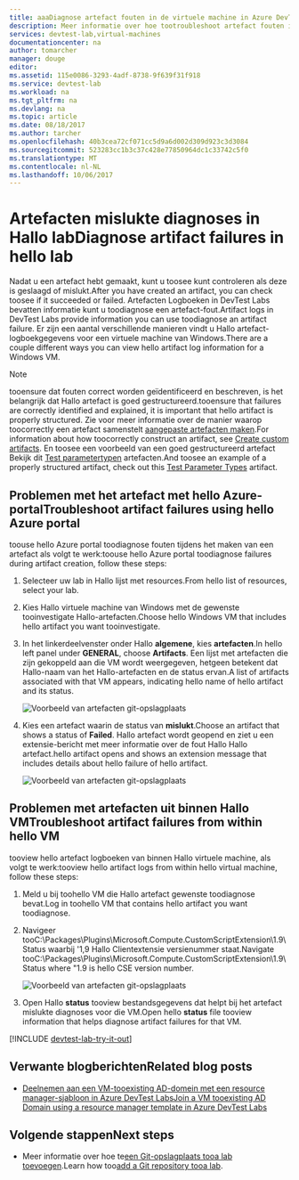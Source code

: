 ```yaml
---
title: aaaDiagnose artefact fouten in de virtuele machine in Azure DevTest Labs | Microsoft Docs
description: Meer informatie over hoe tootroubleshoot artefact fouten in DevTest Labs
services: devtest-lab,virtual-machines
documentationcenter: na
author: tomarcher
manager: douge
editor: 
ms.assetid: 115e0086-3293-4adf-8738-9f639f31f918
ms.service: devtest-lab
ms.workload: na
ms.tgt_pltfrm: na
ms.devlang: na
ms.topic: article
ms.date: 08/18/2017
ms.author: tarcher
ms.openlocfilehash: 40b3cea72cf071cc5d9a6d002d309d923c3d3084
ms.sourcegitcommit: 523283cc1b3c37c428e77850964dc1c33742c5f0
ms.translationtype: MT
ms.contentlocale: nl-NL
ms.lasthandoff: 10/06/2017
---
```

# <a name="diagnose-artifact-failures-in-hello-lab"></a><span data-ttu-id="8a475-103">Artefacten mislukte diagnoses in Hallo lab</span><span class="sxs-lookup"><span data-stu-id="8a475-103">Diagnose artifact failures in hello lab</span></span> 
<span data-ttu-id="8a475-104">Nadat u een artefact hebt gemaakt, kunt u toosee kunt controleren als deze is geslaagd of mislukt.</span><span class="sxs-lookup"><span data-stu-id="8a475-104">After you have created an artifact, you can check toosee if it succeeded or failed.</span></span> <span data-ttu-id="8a475-105">Artefacten Logboeken in DevTest Labs bevatten informatie kunt u toodiagnose een artefact-fout.</span><span class="sxs-lookup"><span data-stu-id="8a475-105">Artifact logs in DevTest Labs provide information you can use toodiagnose an artifact failure.</span></span> <span data-ttu-id="8a475-106">Er zijn een aantal verschillende manieren vindt u Hallo artefact-logboekgegevens voor een virtuele machine van Windows.</span><span class="sxs-lookup"><span data-stu-id="8a475-106">There are a couple different ways you can view hello artifact log information for a Windows VM.</span></span>

> [!NOTE]
> <span data-ttu-id="8a475-107">tooensure dat fouten correct worden geïdentificeerd en beschreven, is het belangrijk dat Hallo artefact is goed gestructureerd.</span><span class="sxs-lookup"><span data-stu-id="8a475-107">tooensure that failures are correctly identified and explained, it is important that hello artifact is properly structured.</span></span> <span data-ttu-id="8a475-108">Zie voor meer informatie over de manier waarop toocorrectly een artefact samenstelt [aangepaste artefacten maken](devtest-lab-artifact-author.md).</span><span class="sxs-lookup"><span data-stu-id="8a475-108">For information about how toocorrectly construct an artifact, see [Create custom artifacts](devtest-lab-artifact-author.md).</span></span> <span data-ttu-id="8a475-109">En toosee een voorbeeld van een goed gestructureerd artefact Bekijk dit [Test parametertypen](https://github.com/Azure/azure-devtestlab/tree/master/Artifacts/windows-test-paramtypes) artefacten.</span><span class="sxs-lookup"><span data-stu-id="8a475-109">And toosee an example of a properly structured artifact, check out this [Test Parameter Types](https://github.com/Azure/azure-devtestlab/tree/master/Artifacts/windows-test-paramtypes) artifact.</span></span>

## <a name="troubleshoot-artifact-failures-using-hello-azure-portal"></a><span data-ttu-id="8a475-110">Problemen met het artefact met hello Azure-portal</span><span class="sxs-lookup"><span data-stu-id="8a475-110">Troubleshoot artifact failures using hello Azure portal</span></span>
<span data-ttu-id="8a475-111">toouse hello Azure portal toodiagnose fouten tijdens het maken van een artefact als volgt te werk:</span><span class="sxs-lookup"><span data-stu-id="8a475-111">toouse hello Azure portal toodiagnose failures during artifact creation, follow these steps:</span></span>

1. <span data-ttu-id="8a475-112">Selecteer uw lab in Hallo lijst met resources.</span><span class="sxs-lookup"><span data-stu-id="8a475-112">From hello list of resources, select your lab.</span></span>

2. <span data-ttu-id="8a475-113">Kies Hallo virtuele machine van Windows met de gewenste tooinvestigate Hallo-artefacten.</span><span class="sxs-lookup"><span data-stu-id="8a475-113">Choose hello Windows VM that includes hello artifact you want tooinvestigate.</span></span>

3. <span data-ttu-id="8a475-114">In het linkerdeelvenster onder Hallo **algemene**, kies **artefacten**.</span><span class="sxs-lookup"><span data-stu-id="8a475-114">In hello left panel under **GENERAL**, choose **Artifacts**.</span></span> <span data-ttu-id="8a475-115">Een lijst met artefacten die zijn gekoppeld aan die VM wordt weergegeven, hetgeen betekent dat Hallo-naam van het Hallo-artefacten en de status ervan.</span><span class="sxs-lookup"><span data-stu-id="8a475-115">A list of artifacts associated with that VM appears, indicating hello name of hello artifact and its status.</span></span>

   ![Voorbeeld van artefacten git-opslagplaats](./media/devtest-lab-troubleshoot-artifact-failure/devtest-lab-artifacts-failure.png)

4. <span data-ttu-id="8a475-117">Kies een artefact waarin de status van **mislukt**.</span><span class="sxs-lookup"><span data-stu-id="8a475-117">Choose an artifact that shows a status of **Failed**.</span></span> <span data-ttu-id="8a475-118">Hallo artefact wordt geopend en ziet u een extensie-bericht met meer informatie over de fout Hallo Hallo artefact.</span><span class="sxs-lookup"><span data-stu-id="8a475-118">hello artifact opens and shows an extension message that includes details about hello failure of hello artifact.</span></span>

   ![Voorbeeld van artefacten git-opslagplaats](./media/devtest-lab-troubleshoot-artifact-failure/devtest-lab-artifact-error.png)


## <a name="troubleshoot-artifact-failures-from-within-hello-vm"></a><span data-ttu-id="8a475-120">Problemen met artefacten uit binnen Hallo VM</span><span class="sxs-lookup"><span data-stu-id="8a475-120">Troubleshoot artifact failures from within hello VM</span></span>
<span data-ttu-id="8a475-121">tooview hello artefact logboeken van binnen Hallo virtuele machine, als volgt te werk:</span><span class="sxs-lookup"><span data-stu-id="8a475-121">tooview hello artifact logs from within hello virtual machine, follow these steps:</span></span>

1. <span data-ttu-id="8a475-122">Meld u bij toohello VM die Hallo artefact gewenste toodiagnose bevat.</span><span class="sxs-lookup"><span data-stu-id="8a475-122">Log in toohello VM that contains hello artifact you want toodiagnose.</span></span>

2. <span data-ttu-id="8a475-123">Navigeer tooC:\Packages\Plugins\Microsoft.Compute.CustomScriptExtension\1.9\Status waarbij '1,9 Hallo Clientextensie versienummer staat.</span><span class="sxs-lookup"><span data-stu-id="8a475-123">Navigate tooC:\Packages\Plugins\Microsoft.Compute.CustomScriptExtension\1.9\Status where "1.9 is hello CSE version number.</span></span>

   ![Voorbeeld van artefacten git-opslagplaats](./media/devtest-lab-troubleshoot-artifact-failure/devtest-lab-artifact-error-vm-status.png)

3. <span data-ttu-id="8a475-125">Open Hallo **status** tooview bestandsgegevens dat helpt bij het artefact mislukte diagnoses voor die VM.</span><span class="sxs-lookup"><span data-stu-id="8a475-125">Open hello **status** file tooview information that helps diagnose artifact failures for that VM.</span></span>




[!INCLUDE [devtest-lab-try-it-out](../../includes/devtest-lab-try-it-out.md)]

## <a name="related-blog-posts"></a><span data-ttu-id="8a475-126">Verwante blogberichten</span><span class="sxs-lookup"><span data-stu-id="8a475-126">Related blog posts</span></span>
* [<span data-ttu-id="8a475-127">Deelnemen aan een VM-tooexisting AD-domein met een resource manager-sjabloon in Azure DevTest Labs</span><span class="sxs-lookup"><span data-stu-id="8a475-127">Join a VM tooexisting AD Domain using a resource manager template in Azure DevTest Labs</span></span>](http://www.visualstudiogeeks.com/blog/DevOps/Join-a-VM-to-existing-AD-domain-using-ARM-template-AzureDevTestLabs)

## <a name="next-steps"></a><span data-ttu-id="8a475-128">Volgende stappen</span><span class="sxs-lookup"><span data-stu-id="8a475-128">Next steps</span></span>
* <span data-ttu-id="8a475-129">Meer informatie over hoe te[een Git-opslagplaats tooa lab toevoegen](devtest-lab-add-artifact-repo.md).</span><span class="sxs-lookup"><span data-stu-id="8a475-129">Learn how too[add a Git repository tooa lab](devtest-lab-add-artifact-repo.md).</span></span>


